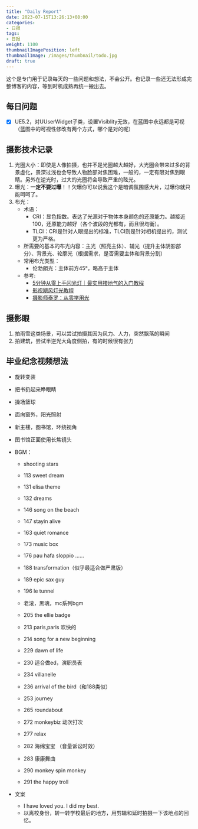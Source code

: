 ```yaml
---
title: "Daily Report"
date: 2023-07-15T13:26:13+08:00
categories:
- 日报
tags:
- 日报
weight: 1100
thumbnailImagePosition: left
thumbnailImage: /images/thumbnail/todo.jpg
draft: true
---
```

这个是专门用于记录每天的一些问题和想法，不会公开。也记录一些还无法形成完整博客的内容，等到时机成熟再统一搬出去。
<!--more-->

## 每日问题
- [x] UE5.2，对UUserWidget子类，设置Visiblity无效，在蓝图中永远都是可视（蓝图中的可视性修改有两个方式，哪个是对的呢）

## 摄影技术记录
1. 光圈大小：即使是人像拍摄，也并不是光圈越大越好，大光圈会带来过多的背景虚化，景深过浅也会导致人物脸部对焦困难，一般的，一定有限对焦到眼睛。另外在逆光时，过大的光圈将会导致严重的眩光。
1. 曝光：**一定不要过曝**！！欠曝你可以说我这个是暗调氛围感大片，过曝你就只能呵呵了。
1. 布光：
    - 术语：
        - CRI：显色指数。表达了光源对于物体本身颜色的还原能力。越接近100，还原能力越好（各个波段的光都有，而且很均衡）。
        - TLCI：CRI是针对人眼提出的标准，TLCI则是针对相机提出的，测试更为严格。
    - 所需要的基本的布光内容：主光（照亮主体）、辅光（提升主体阴影部分）、背景光、轮廓光（根据需求，是否需要主体和背景分割）
    - 常用布光类型：
        - 伦勃朗光：主体前方45°，略高于主体
    - 参考:
        - [5分钟从零上手闪光灯｜最实用接地气的入门教程](https://www.bilibili.com/video/BV1Nq4y1K7G9)
        - [影视飓风灯光教程](https://space.bilibili.com/946974/channel/collectiondetail?sid=3313)
        - [摄影师泰罗：从零学用光](https://space.bilibili.com/110683415/channel/collectiondetail?sid=262445)

## 摄影眼
1. 拍雨雪这类场景，可以尝试拍摄其因为风力、人力，突然飘落的瞬间
1. 拍建筑，尝试半逆光大角度侧拍，有的时候很有张力

## 毕业纪念视频想法
- 旋转变装
- 把书扔起来睁眼睛
- 操场篮球

- 面向窗外，阳光照射
- 新主楼，图书馆，环绕视角
- 图书馆正面使用长焦镜头
- BGM：
    - shooting stars
    - 113 sweet dream
    - 131 elisa theme
    - 132 dreams
    - 146 song on the beach
    - 147 stayin alive
    - 163 quiet romance
    - 173 music box
    - 176 pau hafa sloppio ……
    - 188 transformation（似乎最适合做严肃版）
    - 189 epic sax guy
    - 196 le tunnel
    - 老滚，黑魂，mc系列bgm

    - 205 the ellie badge
    - 213 paris,paris 欢快的
    - 214 song for a new beginning
    - 229 dawn of life
    - 230 适合做ed，演职员表

    - 234 villanelle
    - 236 arrival of the bird（和188类似）
    - 253 journey

    - 265 roundabout
    - 272 monkeybiz 动次打次
    - 277 relax
    - 282 海绵宝宝 （音量诉讼时效）
    - 283 康康舞曲

    - 290 monkey spin monkey
    - 291 the happy troll
- 文案
    - I have loved you. I did my best.
    - 以离校身份，转一转学校最后的地方，用剪辑和延时拍摄一下该地点的回忆。
